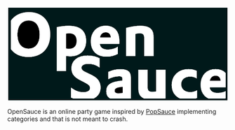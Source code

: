   <p align="center">
    <a href="https://github.com/HE-Arc/OpenSauce/blob/master/opensauceapp/static/ressources/img/OpenSauce_logo.png">
      <img src="https://github.com/HE-Arc/OpenSauce/blob/master/opensauceapp/static/ressources/img/OpenSauce_logo.png" width=500>
    </a>
  </p>

OpenSauce is an online party game inspired by [PopSauce](http://popsauce.sparklinlabs.com/) implementing categories and that is not meant to crash.
